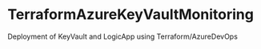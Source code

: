 # TerraformAzureKeyVaultMonitoring

Deployment of KeyVault and LogicApp using Terraform/AzureDevOps
